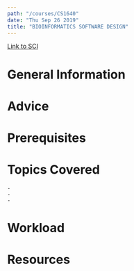 ```yaml
---
path: "/courses/CS1640"
date: "Thu Sep 26 2019"
title: "BIOINFORMATICS SOFTWARE DESIGN"
---
```

[Link to SCI]("http://courses.sci.pitt.edu/courses/courses/view/CS-1640")

# General Information

# Advice


# Prerequisites
<!-- PREREQ_REPLACEMENT (Do not remove) -->

<!-- END PREREQ_REPLACEMENT (Do not remove) -->
# Topics Covered
	- 
	-
	-
# Workload

<!-- TESTIMONIALS
# Testimonials
This gets replaced with Gatsby, its
data comes from Google Sheets for easier
editing!
-->

# Resources

